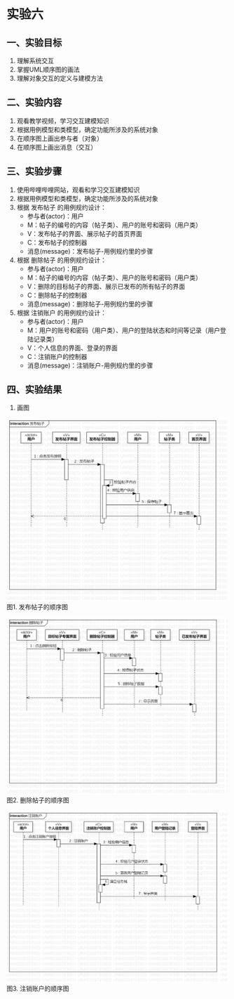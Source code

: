 # 实验六

## 一、实验目标

1. 理解系统交互
2. 掌握UML顺序图的画法
3. 理解对象交互的定义与建模方法

## 二、实验内容

1. 观看教学视频，学习交互建模知识
2. 根据用例模型和类模型，确定功能所涉及的系统对象
3. 在顺序图上画出参与者（对象）
4. 在顺序图上画出消息（交互）

## 三、实验步骤

1. 使用哔哩哔哩网站，观看和学习交互建模知识
2. 根据用例模型和类模型，确定功能所涉及的系统对象
3. 根据 发布帖子 的用例规约设计：
	- 参与者(actor)：用户
	- M：帖子的编号的内容（帖子类）、用户的账号和密码（用户类）
	- V：发布帖子的界面、展示帖子的首页界面
	- C：发布帖子的控制器
	- 消息(message)：发布帖子-用例规约里的步骤
4. 根据 删除帖子 的用例规约设计：
	- 参与者(actor)：用户
	- M：帖子的编号的内容（帖子类）、用户的账号和密码（用户类）
	- V：删除的目标帖子的界面、展示已发布的所有帖子的界面
	- C：删除帖子的控制器
	- 消息(message)：删除帖子-用例规约里的步骤
5. 根据 注销账户 的用例规约设计：
	- 参与者(actor)：用户
	- M：用户的账号和密码（用户类）、用户的登陆状态和时间等记录（用户登陆记录类）
	- V：个人信息的界面、登录的界面
	- C：注销账户的控制器
	- 消息(message)：注销账户-用例规约里的步骤

## 四、实验结果
1. 画图  

![发布帖子的顺序图](./pn.jpg)  
图1. 发布帖子的顺序图  
  
![删除帖子的顺序图](./dn.jpg)  
图2. 删除帖子的顺序图  
  
![注销账户的顺序图](./la.jpg)  
图3. 注销账户的顺序图
